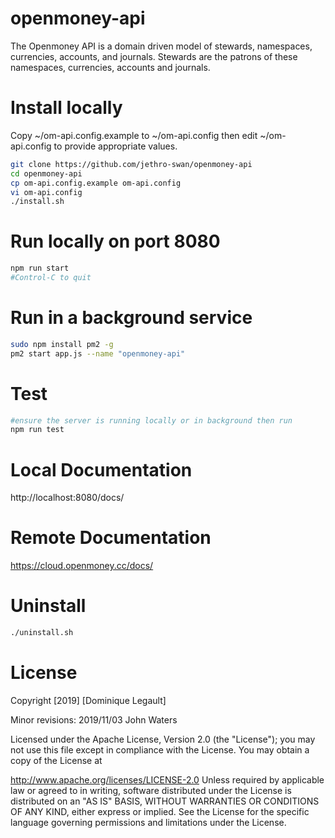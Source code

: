 # openmoney-api

The Openmoney API is a domain driven model of stewards, namespaces, currencies, accounts, and journals.
Stewards are the patrons of these namespaces, currencies, accounts and journals.

# Install locally

Copy
  ~/om-api.config.example
to
  ~/om-api.config
then edit
  ~/om-api.config
to provide appropriate values.

```sh
git clone https://github.com/jethro-swan/openmoney-api
cd openmoney-api
cp om-api.config.example om-api.config
vi om-api.config
./install.sh
```

# Run locally on port 8080
```sh
npm run start
#Control-C to quit
```

# Run in a background service
```sh
sudo npm install pm2 -g
pm2 start app.js --name "openmoney-api"
```

# Test
```sh
#ensure the server is running locally or in background then run
npm run test
```

# Local Documentation
http://localhost:8080/docs/

# Remote Documentation
https://cloud.openmoney.cc/docs/

# Uninstall
```sh
./uninstall.sh
```

# License

Copyright [2019] [Dominique Legault]

Minor revisions:
  2019/11/03 John Waters
  
Licensed under the Apache License, Version 2.0 (the "License"); you may not use this file except in compliance with the License. You may obtain a copy of the License at

http://www.apache.org/licenses/LICENSE-2.0
Unless required by applicable law or agreed to in writing, software distributed under the License is distributed on an "AS IS" BASIS, WITHOUT WARRANTIES OR CONDITIONS OF ANY KIND, either express or implied. See the License for the specific language governing permissions and limitations under the License.
